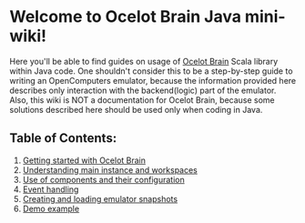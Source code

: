 # Welcome to Ocelot Brain Java mini-wiki!

Here you'll be able to find guides on usage of [Ocelot Brain](https://gitlab.com/cc-ru/ocelot/ocelot-brain) Scala library within Java code. 
One shouldn't consider this to be a step-by-step guide to writing an OpenComputers emulator, because the information provided here describes only interaction with the backend(logic) part of the emulator.
Also, this wiki is NOT a documentation for Ocelot Brain, because some solutions described here should be used only when coding in Java.

## Table of Contents:
1. [Getting started with Ocelot Brain](https://vladg24yt.github.io/Ocelot-Java-Wiki/getting_started)
2. [Understanding main instance and workspaces](https://vladg24yt.github.io/Ocelot-Java-Wiki/instance_and_workspaces)
3. [Use of components and their configuration](https://vladg24yt.github.io/Ocelot-Java-Wiki/component_configuration)
4. [Event handling](https://vladg24yt.github.io/Ocelot-Java-Wiki/event_handling)
5. [Creating and loading emulator snapshots](https://vladg24yt.github.io/Ocelot-Java-Wiki/emulator_snapshots)
6. [Demo example](https://gist.github.com/Vladg24YT/dcbb1ed68658122f21e8edcf32f0db6d)
